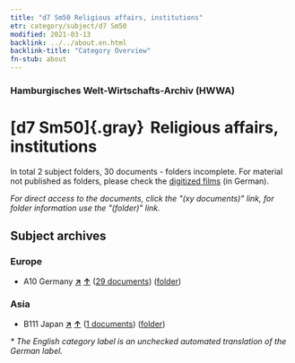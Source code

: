 ```yaml
---
title: "d7 Sm50 Religious affairs, institutions"
etr: category/subject/d7 Sm50
modified: 2021-03-13
backlink: ../../about.en.html
backlink-title: "Category Overview"
fn-stub: about
---
```


### Hamburgisches Welt-Wirtschafts-Archiv (HWWA)
# [d7 Sm50]{.gray}&#8201; Religious affairs, institutions&#160; 





In total 2 subject folders, 30 documents - folders incomplete.
For material not published as folders, please check the [digitized films](/film/h1_sh) (in German).

_For direct access to the documents, click the "(xy documents)" link, for folder information use the "(folder)" link._

## Subject archives



### Europe

- A10 Germany [**&nearr;**](../../../geo/i/126128/about.en.html "Germany (all folders)") [**&uarr;**](../../../geo/about.en.html#A10 "Country category system") (<a href="https://pm20.zbw.eu/dfgview/sh/126128,220225" title="about: Germany : Religious affairs, institutions" target="_blank">29 documents</a>) ([folder](http://purl.org/pressemappe20/folder/sh/126128,220225))

### Asia

- B111 Japan [**&nearr;**](../../../geo/i/141272/about.en.html "Japan (all folders)") [**&uarr;**](../../../geo/about.en.html#B111 "Country category system") (<a href="https://pm20.zbw.eu/dfgview/sh/141272,220225" title="about: Japan : Religious affairs, institutions" target="_blank">1 documents</a>) ([folder](http://purl.org/pressemappe20/folder/sh/141272,220225))


_* The English category label is an unchecked automated translation of the German label._

